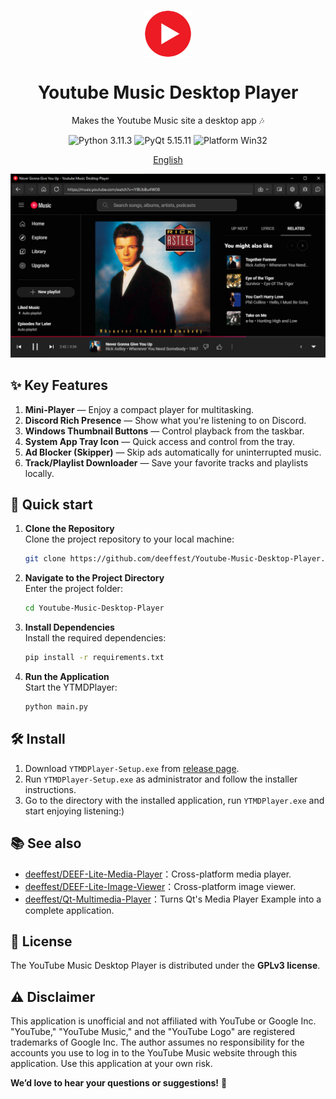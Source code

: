 <p align="center">
    <img width="15%" align="center" src="https://github.com/deeffest/Youtube-Music-Desktop-Player/raw/main/resources/icons/logo.png" alt="logo">
</p>
<h1 align="center">
    Youtube Music Desktop Player
</h1>
<p align="center">
    Makes the Youtube Music site a desktop app 🎶
</p>

<p align="center">
  <a style="text-decoration:none">
      <img src="https://img.shields.io/badge/Python-3.11.3-blue.svg?color=00B16A" alt="Python 3.11.3"/>
  </a>
  <a style="text-decoration:none">
      <img src="https://img.shields.io/badge/PyQt-5.15.11-blue?color=00B16A" alt="PyQt 5.15.11"/>
  </a>
  <a style="text-decoration:none">
      <img src="https://img.shields.io/badge/Platform-Win32-blue?color=00B16A" alt="Platform Win32"/>
  </a>
</p>

<p align="center">
    <a href="https://github.com/deeffest/Youtube-Music-Desktop-Player/blob/main/README.md">English</a>
</p>

![Main_window](https://github.com/deeffest/Youtube-Music-Desktop-Player/raw/main/resources/images/main_window.png)

## ✨ Key Features
1. **Mini-Player** — Enjoy a compact player for multitasking.
2. **Discord Rich Presence** — Show what you're listening to on Discord.
3. **Windows Thumbnail Buttons** — Control playback from the taskbar.
4. **System App Tray Icon** — Quick access and control from the tray.
5. **Ad Blocker (Skipper)** — Skip ads automatically for uninterrupted music.
6. **Track/Playlist Downloader** — Save your favorite tracks and playlists locally.
  
## 🚀 Quick start
1. **Clone the Repository**  
   Clone the project repository to your local machine:
   ```bash
   git clone https://github.com/deeffest/Youtube-Music-Desktop-Player.git
   ```
2. **Navigate to the Project Directory**  
   Enter the project folder:
   ```bash
   cd Youtube-Music-Desktop-Player
   ```
3. **Install Dependencies**  
   Install the required dependencies:
   ```bash
   pip install -r requirements.txt
   ```
4. **Run the Application**  
   Start the YTMDPlayer:
   ```bash
   python main.py
   ```

## 🛠️ Install
1. Download `YTMDPlayer-Setup.exe` from [release page](https://github.com/deeffest/Youtube-Music-Desktop-Player/releases).
2. Run `YTMDPlayer-Setup.exe` as administrator and follow the installer instructions.
3. Go to the directory with the installed application, run `YTMDPlayer.exe` and start enjoying listening:)

## 📚 See also
- [deeffest/DEEF-Lite-Media-Player](https://github.com/deeffest/DEEF-Lite-Media-Player)：Сross-platform media player. 
- [deeffest/DEEF-Lite-Image-Viewer](https://github.com/deeffest/DEEF-Lite-Image-Viewer)：Сross-platform image viewer.
- [deeffest/Qt-Multimedia-Player](https://github.com/deeffest/Qt-Multimedia-Player)：Turns Qt's Media Player Example into a complete application. 

## 📜 License
The YouTube Music Desktop Player is distributed under the **GPLv3 license**.

## ⚠️ Disclaimer
This application is unofficial and not affiliated with YouTube or Google Inc. "YouTube," "YouTube Music," and the "YouTube Logo" are registered trademarks of Google Inc.
The author assumes no responsibility for the accounts you use to log in to the YouTube Music website through this application. Use this application at your own risk.

**We’d love to hear your questions or suggestions!** 💬